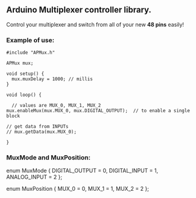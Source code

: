 ## Arduino Multiplexer controller library.

Control your multiplexer and switch from all of your new **48 pins** easily!

### Example of use:


	#include "APMux.h"

	APMux mux;

	void setup() {
	  mux.muxDelay = 1000; // millis
	}

	void loop() {

	  // values are MUX_0, MUX_1, MUX_2
    mux.enableMux(mux.MUX_0, mux.DIGITAL_OUTPUT);  // to enable a single block

    // get data from INPUTs
    // mux.getData(mux.MUX_0);

	}


### MuxMode and MuxPosition:

  enum MuxMode
  {
    DIGITAL_OUTPUT = 0,
    DIGITAL_INPUT = 1,
    ANALOG_INPUT = 2
  };

  enum MuxPosition
  {
    MUX_0 = 0,
    MUX_1 = 1,
    MUX_2 = 2
  };
